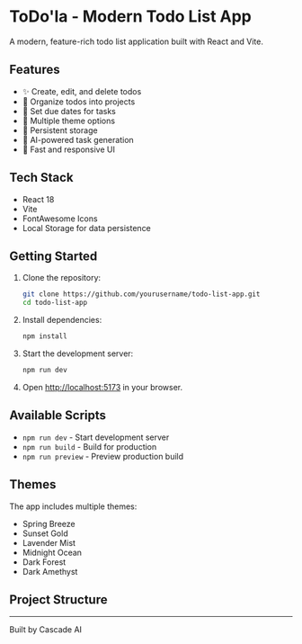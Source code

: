 # ToDo'la - Modern Todo List App

A modern, feature-rich todo list application built with React and Vite.

## Features

- ✨ Create, edit, and delete todos
- 📁 Organize todos into projects
- 📅 Set due dates for tasks
- 🎨 Multiple theme options
- 🔄 Persistent storage
- 🎯 AI-powered task generation
- 🚀 Fast and responsive UI

## Tech Stack

- React 18
- Vite
- FontAwesome Icons
- Local Storage for data persistence

## Getting Started

1. Clone the repository:
   ```bash
   git clone https://github.com/yourusername/todo-list-app.git
   cd todo-list-app
   ```

2. Install dependencies:
   ```bash
   npm install
   ```

3. Start the development server:
   ```bash
   npm run dev
   ```

4. Open [http://localhost:5173](http://localhost:5173) in your browser.

## Available Scripts

- `npm run dev` - Start development server
- `npm run build` - Build for production
- `npm run preview` - Preview production build

## Themes

The app includes multiple themes:
- Spring Breeze
- Sunset Gold
- Lavender Mist
- Midnight Ocean
- Dark Forest
- Dark Amethyst

## Project Structure

---

Built by Cascade AI
